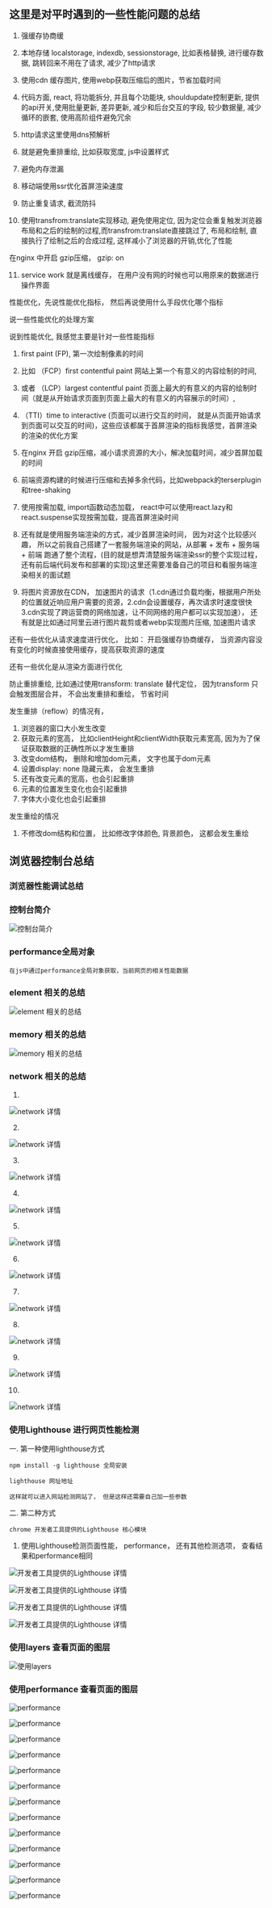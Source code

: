 ## 这里是对平时遇到的一些性能问题的总结

1. 强缓存协商缓

2. 本地存储 localstorage, indexdb, sessionstorage, 比如表格替换, 进行缓存数据, 跳转回来不用在了请求, 减少了http请求

3. 使用cdn 缓存图片, 使用webp获取压缩后的图片，节省加载时间

4. 代码方面, react, 将功能拆分, 并且每个功能块, shouldupdate控制更新, 提供的api开关,使用批量更新, 差异更新, 减少和后台交互的字段, 较少数据量, 减少循环的嵌套, 使用高阶组件避免冗余

5. http请求这里使用dns预解析

6. 就是避免重排重绘, 比如获取宽度, js中设置样式

7. 避免内存泄漏

8. 移动端使用ssr优化首屏渲染速度

9. 防止重复请求, 截流防抖

10. 使用transfrom:translate实现移动, 避免使用定位, 因为定位会重复触发浏览器布局和之后的绘制的过程,而transfrom:translate直接跳过了, 布局和绘制, 直接执行了绘制之后的合成过程, 这样减小了浏览器的开销,优化了性能

在nginx 中开启 gzip压缩， gzip: on

11. service work 就是离线缓存， 在用户没有网的时候也可以用原来的数据进行操作界面

性能优化，先说性能优化指标， 然后再说使用什么手段优化哪个指标


说一些性能优化的处理方案

说到性能优化, 我感觉主要是针对一些性能指标
1. first paint (FP), 第一次绘制像素的时间
2. 比如 （FCP）first contentful paint 网站上第一个有意义的内容绘制的时间,
3. 或者 （LCP）largest contentful paint 页面上最大的有意义的内容的绘制时间（就是从开始请求页面到页面上最大的有意义的内容展示的时间）,
4. （TTI）time to interactive (页面可以进行交互的时间， 就是从页面开始请求到页面可以交互的时间)，这些应该都属于首屏渲染的指标我感觉，首屏渲染的渲染的优化方案

1. 在nginx 开启 gzip压缩，减小请求资源的大小，解决加载时间，减少首屏加载的时间
2. 前端资源构建的时候进行压缩和去掉多余代码，比如webpack的terserplugin和tree-shaking
3. 使用按需加载, import函数动态加载， react中可以使用react.lazy和react.suspense实现按需加载，提高首屏渲染时间
4. 还有就是使用服务端渲染的方式，减少首屏渲染时间， 因为对这个比较感兴趣， 所以之前我自己搭建了一套服务端渲染的网站，从部署 + 发布 + 服务端 + 前端 跑通了整个流程，(目的就是想弄清楚服务端渲染ssr的整个实现过程，还有前后端代码发布和部署的实现)这里还需要准备自己的项目和看服务端渲染相关的面试题
5. 将图片资源放在CDN， 加速图片的请求（1.cdn通过负载均衡，根据用户所处的位置就近响应用户需要的资源，2.cdn会设置缓存，再次请求时速度很快3.cdn实现了跨运营商的网络加速，让不同网络的用户都可以实现加速）， 还有就是比如通过阿里云进行图片裁剪或者webp实现图片压缩, 加速图片请求

还有一些优化从请求速度进行优化， 比如：
开启强缓存协商缓存， 当资源内容没有变化的时候直接使用缓存，提高获取资源的速度

还有一些优化是从渲染方面进行优化

防止重排重绘, 比如通过使用transform: translate 替代定位， 因为transform 只会触发图层合并， 不会出发重排和重绘， 节省时间

发生重排（reflow）的情况有，
1. 浏览器的窗口大小发生改变
2. 获取元素的宽高， 比如clientHeight和clientWidth获取元素宽高, 因为为了保证获取数据的正确性所以才发生重排
2. 改变dom结构， 删除和增加dom元素， 文字也属于dom元素
4. 设置display: none 隐藏元素， 会发生重排
5. 还有改变元素的宽高，也会引起重排
6. 元素的位置发生变化也会引起重排
7. 字体大小变化也会引起重排


发生重绘的情况
1. 不修改dom结构和位置， 比如修改字体颜色, 背景颜色， 这都会发生重绘

## 浏览器控制台总结
### 浏览器性能调试总结

### 控制台简介

![控制台简介](./images/browser1.png)
### performance全局对象

```
在js中通过performance全局对象获取，当前网页的相关性能数据
```

### element 相关的总结

![element 相关的总结](./images/element1.png)

### memory 相关的总结

![memory 相关的总结](./images/memory1.png)

### network 相关的总结

1.

![network 详情](./images/network-first.png)

2.

![network 详情](./images/network-block-request.jpeg)

3.

![network 详情](./images/network-load.jpeg)

4.

![network 详情](./images/network-p-log.png)

5.

![network 详情](./images/network-alltime.png)

6.

![network 详情](./images/network-screen.png)

7.

![network 详情](./images/network-time-one.png)

8.

![network 详情](./images/network-time-two.png)

9.

![network 详情](./images/network-timing.png)

10.

![network 详情](./images/network-yilai.png)

### 使用Lighthouse 进行网页性能检测

一. 第一种使用lighthouse方式
```
npm install -g lighthouse 全局安装

lighthouse 网址地址

这样就可以进入网站检测网站了， 但是这样还需要自己加一些参数
```

二. 第二种方式
```
chrome 开发者工具提供的Lighthouse 核心模块
```
1. 使用Lighthouse检测页面性能， performance， 还有其他检测选项， 查看结果和performance相同

![开发者工具提供的Lighthouse 详情](./images/lighthouse1.png)

![开发者工具提供的Lighthouse 详情](./images/lighthouse2.jpeg)

![开发者工具提供的Lighthouse 详情](./images/lighthouse3.png)

![开发者工具提供的Lighthouse 详情](./images/lighthouse4.png)


### 使用layers 查看页面的图层

![使用layers](./images/layers.png)

### 使用performance 查看页面的图层

![performance](./images/performance1.png)

![performance](./images/performance2.png)

![performance](./images/performance3.png)

![performance](./images/performance4.png)

![performance](./images/performance5.png)

![performance](./images/performance6.jpeg)

![performance](./images/performance7.png)

![performance](./images/performance8.png)

![performance](./images/performance9.png)

![performance](./images/performance10.jpeg)

![performance](./images/performance11.png)

![performance](./images/performance12.png)

![performance](./images/performance14.png)
